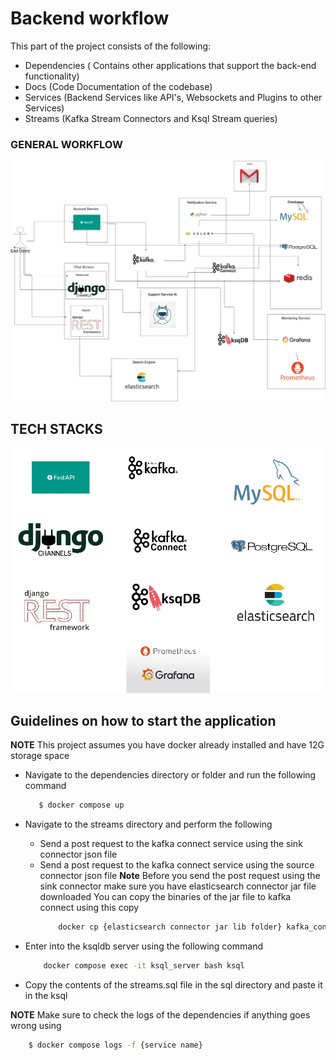 # Backend workflow

This part of the project consists of the following:

- Dependencies ( Contains other applications that support the back-end functionality)
- Docs (Code Documentation of the codebase)
- Services (Backend Services like API's, Websockets and Plugins to other Services)
- Streams (Kafka Stream Connectors and Ksql Stream queries)





### **GENERAL WORKFLOW**



![WORKFLOW](https://github.com/cyril-pierro/chat_app_system/blob/main/backend/resources/worfklow.jpg)





## **TECH STACKS**

![Tech Stack](https://github.com/cyril-pierro/chat_app_system/blob/main/backend/resources/resources.jpg)


## **Guidelines on how to start the application**

**NOTE** This project assumes you have docker already installed and have 12G storage space

- Navigate to the dependencies directory or folder and run the following command
  ```bash
     $ docker compose up 
  ```
- Navigate to the streams directory and perform the following
   - Send a post request to the kafka connect service using the sink connector json file
   - Send a post request to the kafka connect service using the source connector json file
   **Note** Before you send the post request using the sink connector make sure you have elasticsearch connector jar file downloaded
      You can copy the binaries of the jar file to kafka connect using this copy
      ```bash
          docker cp {elasticsearch connector jar lib folder} kafka_connect:/kafka/lib
      ```
- Enter into the ksqldb server using the following command
  ```bash
      docker compose exec -it ksql_server bash ksql
  ```

- Copy  the contents of the streams.sql file in the sql directory and paste it in the ksql

**NOTE** Make sure to check the logs of the dependencies if anything goes wrong using

```bash
    $ docker compose logs -f {service name}
```
  
